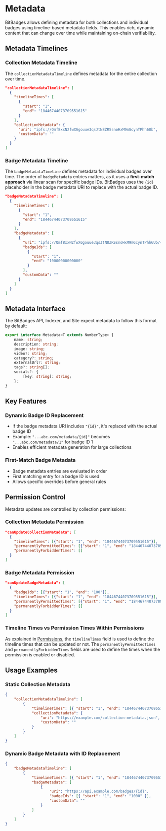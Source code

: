 # Metadata

BitBadges allows defining metadata for both collections and individual badges using timeline-based metadata fields. This enables rich, dynamic content that can change over time while maintaining on-chain verifiability.

## Metadata Timelines

### Collection Metadata Timeline

The `collectionMetadataTimeline` defines metadata for the entire collection over time.

```json
"collectionMetadataTimeline": [
  {
    "timelineTimes": [
      {
        "start": "1",
        "end": "18446744073709551615"
      }
    ],
    "collectionMetadata": {
      "uri": "ipfs://Qmf8xxN2fwXGgouue3qsJtN8ZRSsnoHxM9mGcynTPhh6Ub",
      "customData": ""
    }
  }
]
```

### Badge Metadata Timeline

The `badgeMetadataTimeline` defines metadata for individual badges over time. The order of `badgeMetadata` entries matters, as it uses a **first-match approach** via linear scan for specific badge IDs. BitBadges uses the `{id}` placeholder in the badge metadata URI to replace with the actual badge ID.

```json
"badgeMetadataTimeline": [
  {
    "timelineTimes": [
      {
        "start": "1",
        "end": "18446744073709551615"
      }
    ],
    "badgeMetadata": [
      {
        "uri": "ipfs://Qmf8xxN2fwXGgouue3qsJtN8ZRSsnoHxM9mGcynTPhh6Ub/{id}",
        "badgeIds": [
          {
            "start": "1",
            "end": "10000000000000"
          }
        ],
        "customData": ""
      }
    ]
  }
]
```

## Metadata Interface

The BitBadges API, Indexer, and Site expect metadata to follow this format by default:

```typescript
export interface Metadata<T extends NumberType> {
    name: string;
    description: string;
    image: string;
    video?: string;
    category?: string;
    externalUrl?: string;
    tags?: string[];
    socials?: {
        [key: string]: string;
    };
}
```

## Key Features

### Dynamic Badge ID Replacement

-   If the badge metadata URI includes `"{id}"`, it's replaced with the actual badge ID
-   Example: `"...abc.com/metadata/{id}"` becomes `"...abc.com/metadata/1"` for badge ID 1
-   Enables efficient metadata generation for large collections

### First-Match Badge Metadata

-   Badge metadata entries are evaluated in order
-   First matching entry for a badge ID is used
-   Allows specific overrides before general rules

## Permission Control

Metadata updates are controlled by collection permissions:

### Collection Metadata Permission

```json
"canUpdateCollectionMetadata": [
  {
    "timelineTimes": [{"start": "1", "end": "18446744073709551615"}],
    "permanentlyPermittedTimes": [{"start": "1", "end": "18446744073709551615"}],
    "permanentlyForbiddenTimes": []
  }
]
```

### Badge Metadata Permission

```json
"canUpdateBadgeMetadata": [
  {
    "badgeIds": [{"start": "1", "end": "100"}],
    "timelineTimes": [{"start": "1", "end": "18446744073709551615"}],
    "permanentlyPermittedTimes": [{"start": "1", "end": "18446744073709551615"}],
    "permanentlyForbiddenTimes": []
  }
]
```

### Timeline Times vs Permission Times Within Permissions

As explained in [Permissions](permissions/), the `timelineTimes` field is used to define the timeline times that can be updated or not. The `permanentlyPermittedTimes` and `permanentlyForbiddenTimes` fields are used to define the times when the permission is enabled or disabled.

## Usage Examples

### Static Collection Metadata

```json
{
    "collectionMetadataTimeline": [
        {
            "timelineTimes": [{ "start": "1", "end": "18446744073709551615" }],
            "collectionMetadata": {
                "uri": "https://example.com/collection-metadata.json",
                "customData": ""
            }
        }
    ]
}
```

### Dynamic Badge Metadata with ID Replacement

```json
{
    "badgeMetadataTimeline": [
        {
            "timelineTimes": [{ "start": "1", "end": "18446744073709551615" }],
            "badgeMetadata": [
                {
                    "uri": "https://api.example.com/badges/{id}",
                    "badgeIds": [{ "start": "1", "end": "1000" }],
                    "customData": ""
                }
            ]
        }
    ]
}
```
